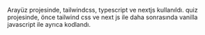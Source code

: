 Arayüz projesinde, tailwindcss, typescript ve nextjs kullanıldı.
quiz projesinde, önce tailwind css ve next js ile daha sonrasında vanilla javascript ile ayrıca kodlandı.
